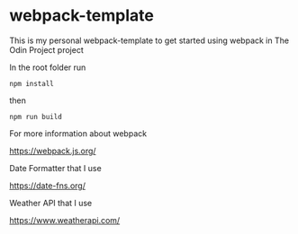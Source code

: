 # webpack-template

This is my personal webpack-template to get started using webpack in The Odin Project project

In the root folder run

```
npm install
```

then

```
npm run build
```

For more information about webpack

https://webpack.js.org/

Date Formatter that I use

https://date-fns.org/

Weather API that I use

https://www.weatherapi.com/
